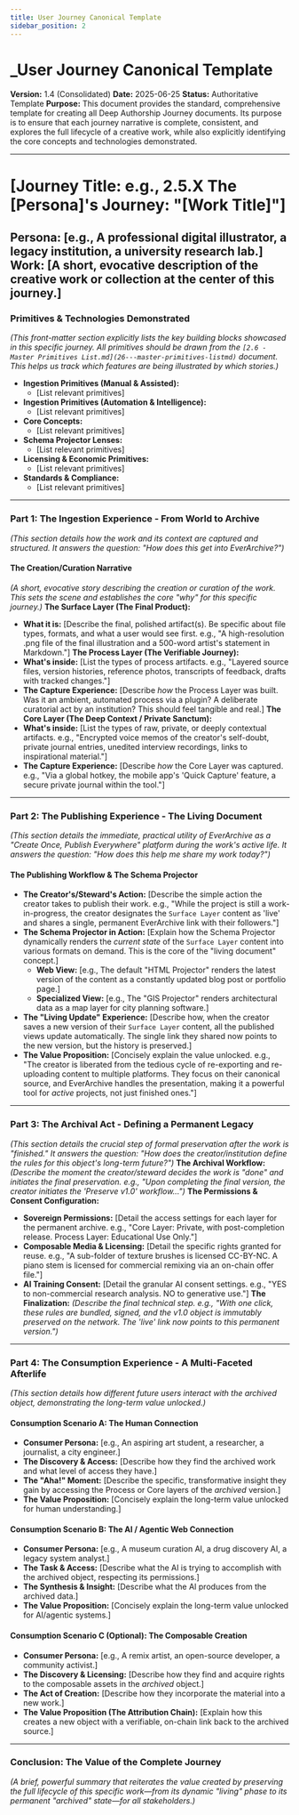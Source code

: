 ```yaml
---
title: User Journey Canonical Template
sidebar_position: 2
---
```


# _User Journey Canonical Template
**Version:** 1.4 (Consolidated)
**Date:** 2025-06-25
**Status:** Authoritative Template
**Purpose:** This document provides the standard, comprehensive template for creating all Deep Authorship Journey documents. Its purpose is to ensure that each journey narrative is complete, consistent, and explores the full lifecycle of a creative work, while also explicitly identifying the core concepts and technologies demonstrated.

---
# [Journey Title: e.g., 2.5.X The [Persona]'s Journey: "[Work Title]"]
**Persona:** [e.g., A professional digital illustrator, a legacy institution, a university research lab.]
**Work:** [A short, evocative description of the creative work or collection at the center of this journey.]
---
### **Primitives & Technologies Demonstrated**
*(This front-matter section explicitly lists the key building blocks showcased in this specific journey. All primitives should be drawn from the `[2.6 - Master Primitives List.md](26---master-primitives-listmd)` document. This helps us track which features are being illustrated by which stories.)*
*   **Ingestion Primitives (Manual & Assisted):**
    *   [List relevant primitives]
*   **Ingestion Primitives (Automation & Intelligence):**
    *   [List relevant primitives]
*   **Core Concepts:**
    *   [List relevant primitives]
*   **Schema Projector Lenses:**
    *   [List relevant primitives]
*   **Licensing & Economic Primitives:**
    *   [List relevant primitives]
*   **Standards & Compliance:**
    *   [List relevant primitives]
---
### **Part 1: The Ingestion Experience - From World to Archive**
*(This section details how the work and its context are captured and structured. It answers the question: "How does this get into EverArchive?")*
#### **The Creation/Curation Narrative**
*(A short, evocative story describing the creation or curation of the work. This sets the scene and establishes the core "why" for this specific journey.)*
**The Surface Layer (The Final Product):**
*   **What it is:** [Describe the final, polished artifact(s). Be specific about file types, formats, and what a user would see first. e.g., "A high-resolution .png file of the final illustration and a 500-word artist's statement in Markdown."]
**The Process Layer (The Verifiable Journey):**
*   **What's inside:** [List the types of process artifacts. e.g., "Layered source files, version histories, reference photos, transcripts of feedback, drafts with tracked changes."]
*   **The Capture Experience:** [Describe *how* the Process Layer was built. Was it an ambient, automated process via a plugin? A deliberate curatorial act by an institution? This should feel tangible and real.]
**The Core Layer (The Deep Context / Private Sanctum):**
*   **What's inside:** [List the types of raw, private, or deeply contextual artifacts. e.g., "Encrypted voice memos of the creator's self-doubt, private journal entries, unedited interview recordings, links to inspirational material."]
*   **The Capture Experience:** [Describe *how* the Core Layer was captured. e.g., "Via a global hotkey, the mobile app's 'Quick Capture' feature, a secure private journal within the tool."]
---
### **Part 2: The Publishing Experience - The Living Document**
*(This section details the immediate, practical utility of EverArchive as a "Create Once, Publish Everywhere" platform during the work's active life. It answers the question: "How does this help me share my work *today*?")*
#### **The Publishing Workflow & The Schema Projector**
*   **The Creator's/Steward's Action:** [Describe the simple action the creator takes to publish their work. e.g., "While the project is still a work-in-progress, the creator designates the `Surface Layer` content as 'live' and shares a single, permanent EverArchive link with their followers."]
*   **The Schema Projector in Action:** [Explain how the Schema Projector dynamically renders the *current state* of the `Surface Layer` content into various formats on demand. This is the core of the "living document" concept.]
    *   **Web View:** [e.g., The default "HTML Projector" renders the latest version of the content as a constantly updated blog post or portfolio page.]
    *   **Specialized View:** [e.g., The "GIS Projector" renders architectural data as a map layer for city planning software.]
*   **The "Living Update" Experience:** [Describe how, when the creator saves a new version of their `Surface Layer` content, all the published views update automatically. The single link they shared now points to the new version, but the history is preserved.]
*   **The Value Proposition:** [Concisely explain the value unlocked. e.g., "The creator is liberated from the tedious cycle of re-exporting and re-uploading content to multiple platforms. They focus on their canonical source, and EverArchive handles the presentation, making it a powerful tool for *active* projects, not just finished ones."]
---
### **Part 3: The Archival Act - Defining a Permanent Legacy**
*(This section details the crucial step of formal preservation after the work is "finished." It answers the question: "How does the creator/institution define the rules for this object's long-term future?")*
**The Archival Workflow:**
*(Describe the moment the creator/steward decides the work is "done" and initiates the final preservation. e.g., "Upon completing the final version, the creator initiates the 'Preserve v1.0' workflow...")*
**The Permissions & Consent Configuration:**
*   **Sovereign Permissions:** [Detail the access settings for each layer for the permanent archive. e.g., "Core Layer: Private, with post-completion release. Process Layer: Educational Use Only."]
*   **Composable Media & Licensing:** [Detail the specific rights granted for reuse. e.g., "A sub-folder of texture brushes is licensed CC-BY-NC. A piano stem is licensed for commercial remixing via an on-chain offer file."]
*   **AI Training Consent:** [Detail the granular AI consent settings. e.g., "YES to non-commercial research analysis. NO to generative use."]
**The Finalization:**
*(Describe the final technical step. e.g., "With one click, these rules are bundled, signed, and the v1.0 object is immutably preserved on the network. The 'live' link now points to this permanent version.")*
---
### **Part 4: The Consumption Experience - A Multi-Faceted Afterlife**
*(This section details how different future users interact with the *archived* object, demonstrating the long-term value unlocked.)*
#### **Consumption Scenario A: The Human Connection**
*   **Consumer Persona:** [e.g., An aspiring art student, a researcher, a journalist, a city engineer.]
*   **The Discovery & Access:** [Describe how they find the archived work and what level of access they have.]
*   **The "Aha!" Moment:** [Describe the specific, transformative insight they gain by accessing the Process or Core layers of the *archived* version.]
*   **The Value Proposition:** [Concisely explain the long-term value unlocked for human understanding.]
#### **Consumption Scenario B: The AI / Agentic Web Connection**
*   **Consumer Persona:** [e.g., A museum curation AI, a drug discovery AI, a legacy system analyst.]
*   **The Task & Access:** [Describe what the AI is trying to accomplish with the archived object, respecting its permissions.]
*   **The Synthesis & Insight:** [Describe what the AI produces from the archived data.]
*   **The Value Proposition:** [Concisely explain the long-term value unlocked for AI/agentic systems.]
#### **Consumption Scenario C (Optional): The Composable Creation**
*   **Consumer Persona:** [e.g., A remix artist, an open-source developer, a community activist.]
*   **The Discovery & Licensing:** [Describe how they find and acquire rights to the composable assets in the *archived* object.]
*   **The Act of Creation:** [Describe how they incorporate the material into a new work.]
*   **The Value Proposition (The Attribution Chain):** [Explain how this creates a new object with a verifiable, on-chain link back to the archived source.]
---
### **Conclusion: The Value of the Complete Journey**
*(A brief, powerful summary that reiterates the value created by preserving the full lifecycle of this specific work—from its dynamic "living" phase to its permanent "archived" state—for all stakeholders.)*